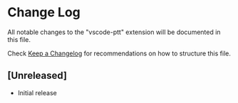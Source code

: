 # Change Log

All notable changes to the "vscode-ptt" extension will be documented in this file.

Check [Keep a Changelog](http://keepachangelog.com/) for recommendations on how to structure this file.

## [Unreleased]

- Initial release